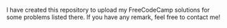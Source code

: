 I have created this repository to upload my FreeCodeCamp solutions for some problems listed there. If you have any remark, feel free to contact me! 

